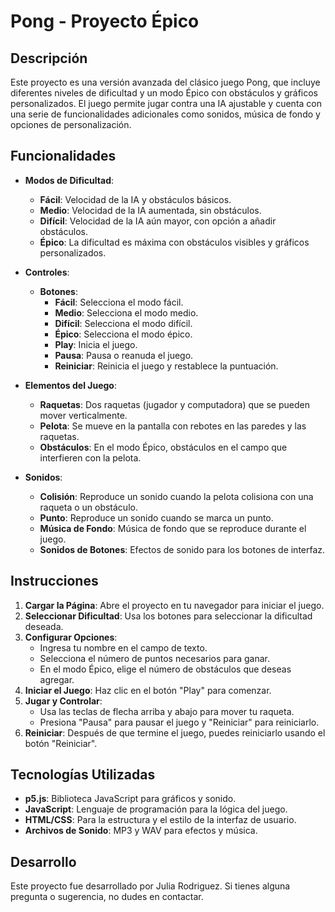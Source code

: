# Pong - Proyecto Épico

## Descripción

Este proyecto es una versión avanzada del clásico juego Pong, que incluye diferentes niveles de dificultad y un modo Épico con obstáculos y gráficos personalizados. El juego permite jugar contra una IA ajustable y cuenta con una serie de funcionalidades adicionales como sonidos, música de fondo y opciones de personalización.

## Funcionalidades

- **Modos de Dificultad**:
  - **Fácil**: Velocidad de la IA y obstáculos básicos.
  - **Medio**: Velocidad de la IA aumentada, sin obstáculos.
  - **Difícil**: Velocidad de la IA aún mayor, con opción a añadir obstáculos.
  - **Épico**: La dificultad es máxima con obstáculos visibles y gráficos personalizados.

- **Controles**:
  - **Botones**:
    - **Fácil**: Selecciona el modo fácil.
    - **Medio**: Selecciona el modo medio.
    - **Difícil**: Selecciona el modo difícil.
    - **Épico**: Selecciona el modo épico.
    - **Play**: Inicia el juego.
    - **Pausa**: Pausa o reanuda el juego.
    - **Reiniciar**: Reinicia el juego y restablece la puntuación.

- **Elementos del Juego**:
  - **Raquetas**: Dos raquetas (jugador y computadora) que se pueden mover verticalmente.
  - **Pelota**: Se mueve en la pantalla con rebotes en las paredes y las raquetas.
  - **Obstáculos**: En el modo Épico, obstáculos en el campo que interfieren con la pelota.

- **Sonidos**:
  - **Colisión**: Reproduce un sonido cuando la pelota colisiona con una raqueta o un obstáculo.
  - **Punto**: Reproduce un sonido cuando se marca un punto.
  - **Música de Fondo**: Música de fondo que se reproduce durante el juego.
  - **Sonidos de Botones**: Efectos de sonido para los botones de interfaz.

## Instrucciones

1. **Cargar la Página**: Abre el proyecto en tu navegador para iniciar el juego.
2. **Seleccionar Dificultad**: Usa los botones para seleccionar la dificultad deseada.
3. **Configurar Opciones**:
   - Ingresa tu nombre en el campo de texto.
   - Selecciona el número de puntos necesarios para ganar.
   - En el modo Épico, elige el número de obstáculos que deseas agregar.
4. **Iniciar el Juego**: Haz clic en el botón "Play" para comenzar.
5. **Jugar y Controlar**:
   - Usa las teclas de flecha arriba y abajo para mover tu raqueta.
   - Presiona "Pausa" para pausar el juego y "Reiniciar" para reiniciarlo.
6. **Reiniciar**: Después de que termine el juego, puedes reiniciarlo usando el botón "Reiniciar".

## Tecnologías Utilizadas

- **p5.js**: Biblioteca JavaScript para gráficos y sonido.
- **JavaScript**: Lenguaje de programación para la lógica del juego.
- **HTML/CSS**: Para la estructura y el estilo de la interfaz de usuario.
- **Archivos de Sonido**: MP3 y WAV para efectos y música.

## Desarrollo

Este proyecto fue desarrollado por Julia Rodriguez. Si tienes alguna pregunta o sugerencia, no dudes en contactar.
